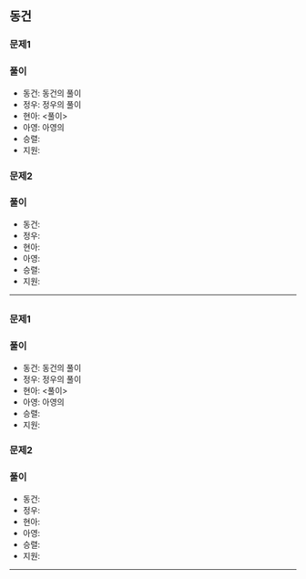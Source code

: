 ## 동건

### 문제1

### 풀이
- 동건: 동건의 풀이
- 정우: 정우의 풀이
- 현아: <풀이>
- 아영: 아영의 
- 승렬: 
- 지원:

### 문제2

### 풀이
- 동건:
- 정우: 
- 현아:
- 아영:
- 승렬:
- 지원:
---
## 

### 문제1

### 풀이
- 동건: 동건의 풀이
- 정우: 정우의 풀이
- 현아: <풀이>
- 아영: 아영의 
- 승렬: 
- 지원:

### 문제2

### 풀이
- 동건:
- 정우: 
- 현아:
- 아영:
- 승렬:
- 지원:
---

